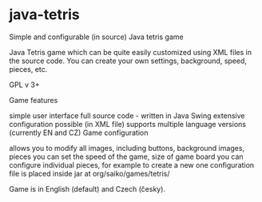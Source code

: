 java-tetris
===========

Simple and configurable (in source) Java tetris game

Java Tetris game which can be quite easily customized using XML files in the source code. 
You can create your own settings, background, speed, pieces, etc.

GPL v 3+

Game features

simple user interface
full source code - written in Java Swing
extensive configuration possible (in XML file)
supports multiple language versions (currently EN and CZ)
Game configuration

allows you to modify all images, including buttons, background images, pieces
you can set the speed of the game, size of game board
you can configure individual pieces, for example to create a new one
configuration file is placed inside jar at org/saiko/games/tetris/

Game is in English (default) and Czech (česky).
